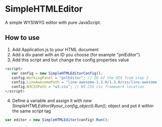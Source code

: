 # SimpleHTMLEditor

A simple WYSIWYG editor with pure JavaScript.

## How to use

1. Add Application.js to your HTML document
2. Add a div panel with an ID you choose (for example "pnlEditor")
3. Add this script and but change the config properties value
```JavaScript
<script>
   var config = new SimpleHTMLEditorConfig();
   config.WorkingPanel = "pnlEditor"; // ID of the DIV from step 2
   config.LineAwesomePath = "line-awesome-1.3.0/1.3.0/css/line-awesome.min.css"; // LineAwesome font icon location
   config.W3CSSPath = "w3.css"; // W3.CSS css framework location
</script>
```
4. Define a variable and assign it with _new SimpleHTMLEditor(#your_config_object).Run();_ object and put it within the same _script_ tag
```JavaScript
var editor = new SimpleHTMLEditor(config).Run();
```

